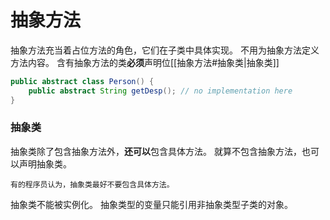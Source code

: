 # 抽象方法
抽象方法充当着占位方法的角色，它们在子类中具体实现。
不用为抽象方法定义方法内容。
含有抽象方法的类**必须**声明位[[抽象方法#抽象类|抽象类]]
```java
public abstract class Person() {
	public abstract String getDesp(); // no implementation here
}
```
### 抽象类
抽象类除了包含抽象方法外，**还可以**包含具体方法。
就算不包含抽象方法，也可以声明抽象类。
```ad-note
有的程序员认为，抽象类最好不要包含具体方法。
```
抽象类不能被实例化。
抽象类型的变量只能引用非抽象类型子类的对象。
